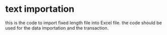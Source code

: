 # text importation
this is the code to import fixed length file into Excel file.
the code should be used for the data importation and the transaction.
